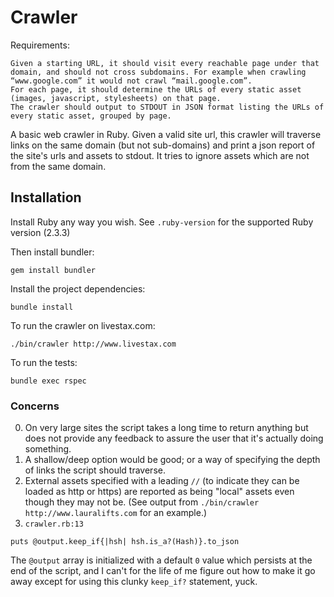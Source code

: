 # Crawler

Requirements:

```
Given a starting URL, it should visit every reachable page under that domain, and should not cross subdomains. For example when crawling “www.google.com” it would not crawl “mail.google.com”.
For each page, it should determine the URLs of every static asset (images, javascript, stylesheets) on that page.
The crawler should output to STDOUT in JSON format listing the URLs of every static asset, grouped by page.
```

A basic web crawler in Ruby. Given a valid site url, this crawler will traverse links on the same domain (but not sub-domains) and print a json report of the site's urls and assets to stdout. It tries to ignore assets which are not from the same domain.

## Installation

Install Ruby any way you wish. See `.ruby-version` for the supported Ruby version (2.3.3)

Then install bundler:

```
gem install bundler
```

Install the project dependencies:
```
bundle install
```

To run the crawler on livestax.com:

```
./bin/crawler http://www.livestax.com
```

To run the tests:

```
bundle exec rspec
```

### Concerns

0. On very large sites the script takes a long time to return anything but does not provide any feedback to assure the user that it's actually doing something.
0. A shallow/deep option would be good; or a way of specifying the depth of links the script should traverse.
0. External assets specified with a leading `//` (to indicate they can be loaded as http or https) are reported as being "local" assets even though they may not be. (See output from `./bin/crawler http://www.lauralifts.com` for an example.)
0. `crawler.rb:13`
```
puts @output.keep_if{|hsh| hsh.is_a?(Hash)}.to_json
```
The `@output` array is initialized with a default `0` value which persists at the end of the script, and I can't for the life of me figure out how to make it go away except for using this clunky `keep_if?` statement, yuck.

